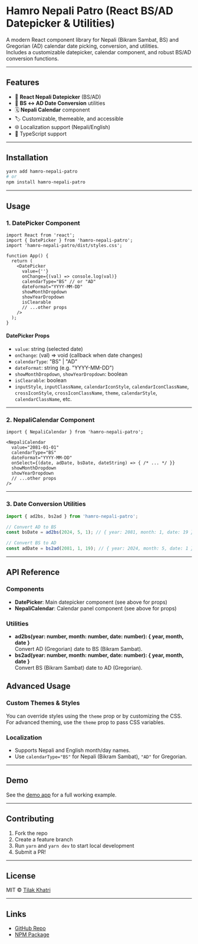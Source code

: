 # Hamro Nepali Patro (React BS/AD Datepicker & Utilities)

A modern React component library for Nepali (Bikram Sambat, BS) and Gregorian (AD) calendar date picking, conversion, and utilities.  
Includes a customizable datepicker, calendar component, and robust BS/AD conversion functions.

---

## Features

- 📅 **React Nepali Datepicker** (BS/AD)
- 🔄 **BS ↔ AD Date Conversion** utilities
- 🗓️ **Nepali Calendar** component
- 🏷️ Customizable, themeable, and accessible
- 🌐 Localization support (Nepali/English)
- 🧩 TypeScript support

---

## Installation

```bash
yarn add hamro-nepali-patro
# or
npm install hamro-nepali-patro
```

---

## Usage

### 1. DatePicker Component

```tsx
import React from 'react';
import { DatePicker } from 'hamro-nepali-patro';
import 'hamro-nepali-patro/dist/styles.css';

function App() {
  return (
    <DatePicker
      value={''}
      onChange={(val) => console.log(val)}
      calendarType="BS" // or "AD"
      dateFormat="YYYY-MM-DD"
      showMonthDropdown
      showYearDropdown
      isClearable
      // ...other props
    />
  );
}
```

#### **DatePicker Props**
- `value`: string (selected date)
- `onChange`: (val) => void (callback when date changes)
- `calendarType`: "BS" | "AD"
- `dateFormat`: string (e.g. "YYYY-MM-DD")
- `showMonthDropdown`, `showYearDropdown`: boolean
- `isClearable`: boolean
- `inputStyle`, `inputClassName`, `calendarIconStyle`, `calendarIconClassName`, `crossIconStyle`, `crossIconClassName`, `theme`, `calendarStyle`, `calendarClassName`, etc.

---

### 2. NepaliCalendar Component

```tsx
import { NepaliCalendar } from 'hamro-nepali-patro';

<NepaliCalendar
  value="2081-01-01"
  calendarType="BS"
  dateFormat="YYYY-MM-DD"
  onSelect={(date, adDate, bsDate, dateString) => { /* ... */ }}
  showMonthDropdown
  showYearDropdown
  // ...other props
/>
```

---

### 3. Date Conversion Utilities

```ts
import { ad2bs, bs2ad } from 'hamro-nepali-patro';

// Convert AD to BS
const bsDate = ad2bs(2024, 5, 1); // { year: 2081, month: 1, date: 19 }

// Convert BS to AD
const adDate = bs2ad(2081, 1, 19); // { year: 2024, month: 5, date: 1 }
```

---

## API Reference

### Components

- **DatePicker**: Main datepicker component (see above for props)
- **NepaliCalendar**: Calendar panel component (see above for props)

### Utilities

- **ad2bs(year: number, month: number, date: number): { year, month, date }**  
  Convert AD (Gregorian) date to BS (Bikram Sambat).
- **bs2ad(year: number, month: number, date: number): { year, month, date }**  
  Convert BS (Bikram Sambat) date to AD (Gregorian).


## Advanced Usage

### Custom Themes & Styles

You can override styles using the `theme` prop or by customizing the CSS.  
For advanced theming, use the `theme` prop to pass CSS variables.

### Localization

- Supports Nepali and English month/day names.
- Use `calendarType="BS"` for Nepali (Bikram Sambat), `"AD"` for Gregorian.

---

## Demo

See the [demo app](demo/my-react18-app) for a full working example.

---

## Contributing

1. Fork the repo
2. Create a feature branch
3. Run `yarn` and `yarn dev` to start local development
4. Submit a PR!

---

## License

MIT © [Tilak Khatri](https://github.com/TilakKhatri)

---

## Links

- [GitHub Repo](https://github.com/TilakKhatri/nepali-calendar)
- [NPM Package](https://www.npmjs.com/package/hamro-nepali-patro) 